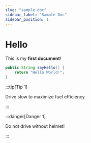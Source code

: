 ```yaml
---
slug: "sample-doc"
sidebar_label: "Sample Doc"
sidebar_position: 1
---
```


# Hello

This is my **first document**!

```java title="src/hello.java"
public String sayHello() {
    return "Hello World!";
}
```

:::tip[Tip 1]

Drive slow to maximize fuel efficiency.

:::

:::danger[Danger 1]

Do not drive without helmet!

:::